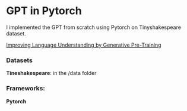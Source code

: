 
# GPT in Pytorch

I implemented the GPT from scratch using Pytorch on Tinyshakespeare dataset.

[Improving Language Understanding
by Generative Pre-Training](https://cdn.openai.com/research-covers/language-unsupervised/language_understanding_paper.pdf)


### Datasets

**Tineshakespeare**: in the /data folder

### Frameworks:
**Pytorch**


